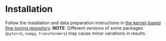 # Installation
Follow the installation and data preparation instructions in [the kernel-based fine-tuning repository](https://github.com/princeton-nlp/LM-Kernel-FT).
**NOTE**: Different versions of some packages (`pytorch`, `numpy`, `transformers`) may cause minor variations in results.
